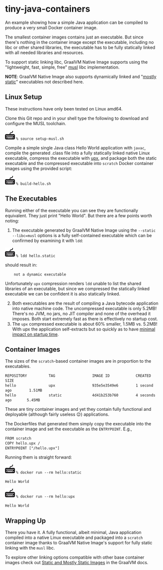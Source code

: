 # tiny-java-containers

An example showing how a simple Java application can be compiled to produce a
very small Docker container image.

The smallest container images contains just an executable.  But since there's
nothing in the container image except the executable, including no libc or other
shared libraries, the executable has to be fully statically linked with all
needed libraries and resources.

To support static linking libc, GraalVM Native Image supports using the
"lightweight, fast, simple, free" [musl](https://musl.libc.org/) libc
implementation.

**NOTE**: GraalVM Native Image also supports dynamically linked and "[mostly static](https://www.graalvm.org/22.0/reference-manual/native-image/StaticImages/)" executables not described here.

## Linux Setup

These instructions have only been tested on Linux amd64.

Clone this Git repo and in your shell type the following to download and
configure the MUSL toolchain.

![](images/keyboard.jpg) `% source setup-musl.sh`

Compile a simple single Java class Hello World application with `javac`, compile
the generated .class file into a fully statically linked native Linux
executable, compress the executable with [upx](https://upx.github.io/), and
package both the static executable and the compressed executable into `scratch`
Docker container images using the provided script:

![](images/keyboard.jpg) `% build-hello.sh`

## The Executables

Running either of the executable you can see they are functionally equivalent.
They just print "Hello World". But there are a few points worth noting:

1. The executable generated by GraalVM Native Image using the 
   `--static --libc=musl` options is a fully self-contained executable which can be
   confirmed by examining it with `ldd`:

![](images/keyboard.jpg) `% ldd hello.static`

should result in:

```shell
	not a dynamic executable
```

Unfortunately `upx` compression renders `ldd` unable to list the shared
libraries of an executable, but since we compressed the statically linked
executable we can be confident it is also statically linked.

2. Both executables are the result of compiling a Java bytecode application into
   native machine code. The uncompressed executable is only 5.2MB!  There's no
   JVM, no jars, no JIT compiler and none of the overhead it imposes.  Both
   start extremely fast as there is effectively no startup cost.
3. The `upx` compressed executable is about 60% smaller, 1.5MB vs. 5.2MB! With
   upx the application self-extracts but so quickly as to have [minimal impact
   on startup
   time](https://medium.com/graalvm/compressed-graalvm-native-images-4d233766a214).  

## Container Images

The sizes of the `scratch`-based container images are in proportion to the
executables.  

```shell
REPOSITORY          TAG                 IMAGE ID            CREATED             SIZE
hello               upx                 935e5e3549e6        1 second ago        1.51MB
hello               static              4d41b253b760        4 seconds ago       5.45MB
```
These are tiny container images and yet they contain fully functional and
deployable (although fairly useless 😉) applications.

The Dockerfiles that generated them simply copy the executable
into the container image and set the executable as the `ENTRYPOINT`.  E.g.,

```docker
FROM scratch
COPY hello.upx /
ENTRYPOINT ["/hello.upx"]
```

Running them is straight forward:

![](images/keyboard.jpg) `% docker run --rm hello:static`

```shell
Hello World
```

![](images/keyboard.jpg) `% docker run --rm hello:upx`

```shell
Hello World
```

## Wrapping Up

There you have it.  A fully functional, albeit minimal, Java application
compiled into a native Linux executable and packaged into a `scratch` container
image thanks to GraalVM Native Image's support for fully static linking with the
`musl` libc.

To explore other linking options compatible with other base container images
check out [Static and Mostly Static
Images](https://www.graalvm.org/22.0/reference-manual/native-image/StaticImages/)
in the GraalVM docs.

